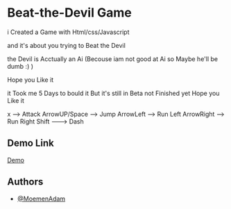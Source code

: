 
# Beat-the-Devil Game

i Created a Game with Html/css/Javascript

and it's about you trying to Beat the Devil 

the Devil is Acctually an Ai (Becouse iam not good at Ai so Maybe he'll be dumb :) )

Hope you Like it 

it Took me 5 Days to bould it But it's still in Beta not Finished yet Hope you Like it 


x --> Attack
ArrowUP/Space --> Jump
ArrowLeft --> Run Left
ArrowRight --> Run Right
Shift ---> Dash

## Demo Link

[Demo](https://beat-the-devil.netlify.app)


## Authors

- [@MoemenAdam](https://www.github.com/MoemenAdam)

